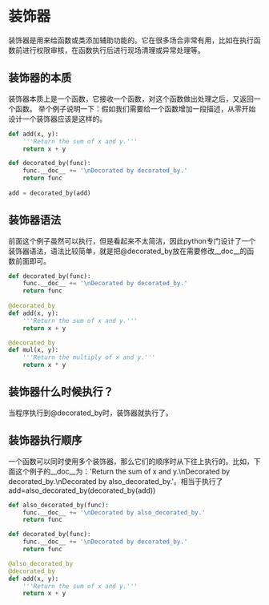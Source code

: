 # 装饰器
装饰器是用来给函数或类添加辅助功能的。它在很多场合非常有用，比如在执行函数前进行权限审核，在函数执行后进行现场清理或异常处理等。
## 装饰器的本质
装饰器本质上是一个函数，它接收一个函数，对这个函数做出处理之后，又返回一个函数。
举个例子说明一下：假如我们需要给一个函数增加一段描述，从零开始设计一个装饰器应该是这样的。
```python
def add(x, y):
    '''Return the sum of x and y.'''
    return x + y

def decorated_by(func):
    func.__doc__ += '\nDecorated by decorated_by.'
    return func
    
add = decorated_by(add)
```
## 装饰器语法
前面这个例子虽然可以执行，但是看起来不太简洁，因此python专门设计了一个装饰器语法，语法比较简单，就是把@decorated_by放在需要修改__doc__的函数前面即可。
```python
def decorated_by(func):
    func.__doc__ += '\nDecorated by decorated_by.'
    return func
 
@decorated_by    
def add(x, y):
    '''Return the sum of x and y.'''
    return x + y

@decorated_by    
def mul(x, y):
    '''Return the multiply of x and y.'''
    return x * y
```
## 装饰器什么时候执行？
当程序执行到@decorated_by时，装饰器就执行了。
## 装饰器执行顺序
一个函数可以同时使用多个装饰器，那么它们的顺序时从下往上执行的。比如，下面这个例子的__doc__为：'Return the sum of x and y.\nDecorated by decorated_by.\nDecorated by also_decorated_by.'。相当于执行了add=also_decorated_by(decorated_by(add))
```python
def also_decorated_by(func):
    func.__doc__ += '\nDecorated by also_decorated_by.'
    return func

def decorated_by(func):
    func.__doc__ += '\nDecorated by decorated_by.'
    return func

@also_decorated_by 
@decorated_by    
def add(x, y):
    '''Return the sum of x and y.'''
    return x + y
```
